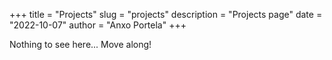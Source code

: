 +++
title = "Projects"
slug = "projects"
description = "Projects page"
date = "2022-10-07"
author = "Anxo Portela"
+++

Nothing to see here... Move along!